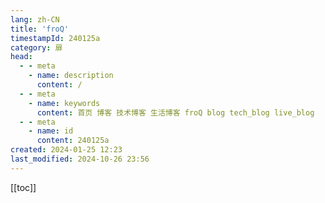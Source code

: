 ```yaml
---
lang: zh-CN
title: 'froQ'
timestampId: 240125a
category: 扉
head:
  - - meta
    - name: description
      content: /
  - - meta
    - name: keywords
      content: 首页 博客 技术博客 生活博客 froQ blog tech_blog live_blog
  - - meta
    - name: id
      content: 240125a
created: 2024-01-25 12:23
last_modified: 2024-10-26 23:56
---
```


[[toc]]
